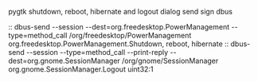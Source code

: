 pygtk shutdown, reboot, hibernate and logout dialog send sign dbus 

:: dbus-send --session --dest=org.freedesktop.PowerManagement --type=method_call /org/freedesktop/PowerManagement org.freedesktop.PowerManagement.Shutdown, reboot, hibernate
:: dbus-send --session --type=method_call --print-reply --dest=org.gnome.SessionManager /org/gnome/SessionManager org.gnome.SessionManager.Logout uint32:1


